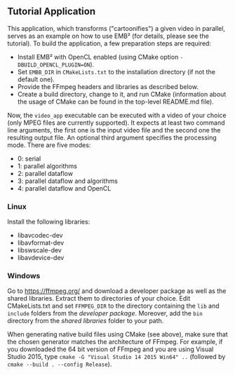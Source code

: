 ## Tutorial Application

This application, which transforms ("cartoonifies") a given video in parallel, serves as an example on how to use EMB² (for details, please see the tutorial). To build the application, a few preparation steps are required:

- Install EMB² with OpenCL enabled (using CMake option `-DBUILD_OPENCL_PLUGIN=ON`).
- Set `EMBB_DIR` in `CMakeLists.txt` to the installation directory (if not the default one).
- Provide the FFmpeg headers and libraries as described below.
- Create a build directory, change to it, and run CMake (information about the usage of CMake can be found in the top-level README.md file).

Now, the `video_app` executable can be executed with a video of your choice (only MPEG files are currently supported). It expects at least two command line arguments, the first one is the input video file and the second one the resulting output file. An optional third argument specifies the processing mode. There are five modes:

- 0: serial
- 1: parallel algorithms
- 2: parallel dataflow
- 3: parallel dataflow and algorithms
- 4: parallel dataflow and OpenCL

### Linux

Install the following libraries:

- libavcodec-dev
- libavformat-dev
- libswscale-dev
- libavdevice-dev

### Windows

Go to https://ffmpeg.org/ and download a developer package as well as the shared libraries. Extract them to directories of your choice. Edit CMakeLists.txt and set `FFMPEG_DIR` to the directory containing the `lib` and `include` folders from the *developer package*. Moreover, add the `bin` directory from the *shared libraries* folder to your path.

When generating native build files using CMake (see above), make sure that the chosen generator matches the architecture of FFmpeg. For example, if you downloaded the 64 bit version of FFmpeg and you are using Visual Studio 2015, type `cmake -G "Visual Studio 14 2015 Win64" ..` (followed by `cmake --build . --config Release`).
